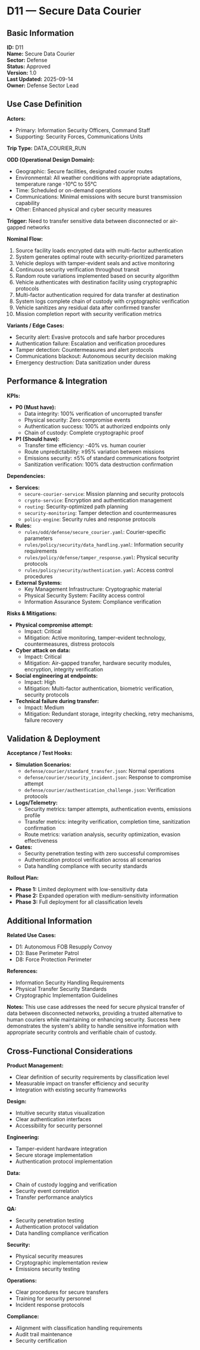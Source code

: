 # D11 — Secure Data Courier

## Basic Information

**ID:** D11  
**Name:** Secure Data Courier  
**Sector:** Defense  
**Status:** Approved  
**Version:** 1.0  
**Last Updated:** 2025-09-14  
**Owner:** Defense Sector Lead

## Use Case Definition

**Actors:**
- Primary: Information Security Officers, Command Staff
- Supporting: Security Forces, Communications Units

**Trip Type:** DATA_COURIER_RUN

**ODD (Operational Design Domain):**
- Geographic: Secure facilities, designated courier routes
- Environmental: All weather conditions with appropriate adaptations, temperature range -10°C to 55°C
- Time: Scheduled or on-demand operations
- Communications: Minimal emissions with secure burst transmission capability
- Other: Enhanced physical and cyber security measures

**Trigger:**
Need to transfer sensitive data between disconnected or air-gapped networks

**Nominal Flow:**
1. Source facility loads encrypted data with multi-factor authentication
2. System generates optimal route with security-prioritized parameters
3. Vehicle deploys with tamper-evident seals and active monitoring
4. Continuous security verification throughout transit
5. Random route variations implemented based on security algorithm
6. Vehicle authenticates with destination facility using cryptographic protocols
7. Multi-factor authentication required for data transfer at destination
8. System logs complete chain of custody with cryptographic verification
9. Vehicle sanitizes any residual data after confirmed transfer
10. Mission completion report with security verification metrics

**Variants / Edge Cases:**
- Security alert: Evasive protocols and safe harbor procedures
- Authentication failure: Escalation and verification procedures
- Tamper detection: Countermeasures and alert protocols
- Communications blackout: Autonomous security decision making
- Emergency destruction: Data sanitization under duress

## Performance & Integration

**KPIs:**
- **P0 (Must have):**
  - Data integrity: 100% verification of uncorrupted transfer
  - Physical security: Zero compromise events
  - Authentication success: 100% at authorized endpoints only
  - Chain of custody: Complete cryptographic proof
- **P1 (Should have):**
  - Transfer time efficiency: -40% vs. human courier
  - Route unpredictability: ≥95% variation between missions
  - Emissions security: ≤5% of standard communications footprint
  - Sanitization verification: 100% data destruction confirmation

**Dependencies:**
- **Services:**
  - `secure-courier-service`: Mission planning and security protocols
  - `crypto-service`: Encryption and authentication management
  - `routing`: Security-optimized path planning
  - `security-monitoring`: Tamper detection and countermeasures
  - `policy-engine`: Security rules and response protocols
- **Rules:**
  - `rules/odd/defense/secure_courier.yaml`: Courier-specific parameters
  - `rules/policy/security/data_handling.yaml`: Information security requirements
  - `rules/policy/defense/tamper_response.yaml`: Physical security protocols
  - `rules/policy/security/authentication.yaml`: Access control procedures
- **External Systems:**
  - Key Management Infrastructure: Cryptographic material
  - Physical Security System: Facility access control
  - Information Assurance System: Compliance verification

**Risks & Mitigations:**
- **Physical compromise attempt:**
  - Impact: Critical
  - Mitigation: Active monitoring, tamper-evident technology, countermeasures, distress protocols
- **Cyber attack on data:**
  - Impact: Critical
  - Mitigation: Air-gapped transfer, hardware security modules, encryption, integrity verification
- **Social engineering at endpoints:**
  - Impact: High
  - Mitigation: Multi-factor authentication, biometric verification, security protocols
- **Technical failure during transfer:**
  - Impact: Medium
  - Mitigation: Redundant storage, integrity checking, retry mechanisms, failure recovery

## Validation & Deployment

**Acceptance / Test Hooks:**
- **Simulation Scenarios:**
  - `defense/courier/standard_transfer.json`: Normal operations
  - `defense/courier/security_incident.json`: Response to compromise attempt
  - `defense/courier/authentication_challenge.json`: Verification protocols
- **Logs/Telemetry:**
  - Security metrics: tamper attempts, authentication events, emissions profile
  - Transfer metrics: integrity verification, completion time, sanitization confirmation
  - Route metrics: variation analysis, security optimization, evasion effectiveness
- **Gates:**
  - Security penetration testing with zero successful compromises
  - Authentication protocol verification across all scenarios
  - Data handling compliance with security standards

**Rollout Plan:**
- **Phase 1:** Limited deployment with low-sensitivity data
- **Phase 2:** Expanded operation with medium-sensitivity information
- **Phase 3:** Full deployment for all classification levels

## Additional Information

**Related Use Cases:**
- D1: Autonomous FOB Resupply Convoy
- D3: Base Perimeter Patrol
- D8: Force Protection Perimeter

**References:**
- Information Security Handling Requirements
- Physical Transfer Security Standards
- Cryptographic Implementation Guidelines

**Notes:**
This use case addresses the need for secure physical transfer of data between disconnected networks, providing a trusted alternative to human couriers while maintaining or enhancing security. Success here demonstrates the system's ability to handle sensitive information with appropriate security controls and verifiable chain of custody.

## Cross-Functional Considerations

**Product Management:**
- Clear definition of security requirements by classification level
- Measurable impact on transfer efficiency and security
- Integration with existing security frameworks

**Design:**
- Intuitive security status visualization
- Clear authentication interfaces
- Accessibility for security personnel

**Engineering:**
- Tamper-evident hardware integration
- Secure storage implementation
- Authentication protocol implementation

**Data:**
- Chain of custody logging and verification
- Security event correlation
- Transfer performance analytics

**QA:**
- Security penetration testing
- Authentication protocol validation
- Data handling compliance verification

**Security:**
- Physical security measures
- Cryptographic implementation review
- Emissions security testing

**Operations:**
- Clear procedures for secure transfers
- Training for security personnel
- Incident response protocols

**Compliance:**
- Alignment with classification handling requirements
- Audit trail maintenance
- Security certification
